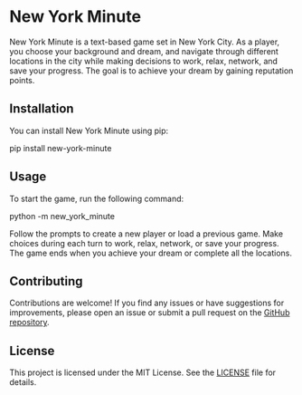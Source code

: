 # New York Minute

New York Minute is a text-based game set in New York City. As a player, you choose your background and dream, and navigate through different locations in the city while making decisions to work, relax, network, and save your progress. The goal is to achieve your dream by gaining reputation points.

## Installation

You can install New York Minute using pip:

pip install new-york-minute

## Usage

To start the game, run the following command:

python -m new_york_minute

Follow the prompts to create a new player or load a previous game. Make choices during each turn to work, relax, network, or save your progress. The game ends when you achieve your dream or complete all the locations.

## Contributing

Contributions are welcome! If you find any issues or have suggestions for improvements, please open an issue or submit a pull request on the [GitHub repository](https://github.com/software-students-spring2024/3-python-package-exercise-namelessss).

## License

This project is licensed under the MIT License. See the [LICENSE](LICENSE) file for details.